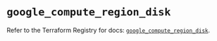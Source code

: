# `google_compute_region_disk`

Refer to the Terraform Registry for docs: [`google_compute_region_disk`](https://registry.terraform.io/providers/hashicorp/google/6.40.0/docs/resources/compute_region_disk).
